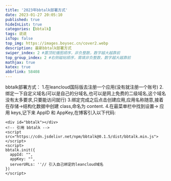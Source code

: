 ```yaml
---
title: '2023年bbtalk部署方式'
date: 2023-01-27 20:05:10
published: true
hideInList: true
categories: [bbtalk]
tags: 说说
isTop: false
top_img: https://images.boysec.cn/cover2.webp
description: 最新bbtalk部署方式
swiper_index: 2 #置顶轮播图顺序，非负整数，数字越大越靠前
top_group_index: 2 #右侧磁帖顺序，需填非负整数，数字越大越靠前
mathjax: true
katex: true
abbrlink: 58408
---
```

bbtalk部署方式：
1.在leancloud国际版去注册一个应用(没有就注册一个账号)
2.绑定一下自定义域名(可以是自己的分域名,也可以是网上免费的二级域名,这个域名没有太多要求,只要能访问就行)
3.绑定完成之后点击创建应用,应用名称随意,接着在存储→结构化数据中创建 class,命名为 content.
4.在最菜单栏中找到设置-> 应用 keys,记下来 AppID 和 AppKey,在博客引入以下代码:
```<!-- 存放哔哔的容器 -->
<div id="bbtalk"></div>
<!-- 引用 bbtalk -->
<script src="https://cdn.jsdelivr.net/npm/bbtalk@0.1.5/dist/bbtalk.min.js"></script>
<script>
bbtalk.init({
  appId: "",
  appKey: "",
  serverURLs: ''// 引入自己绑定的leancloud域名
})
</script>
```
